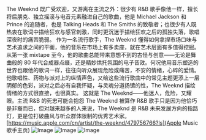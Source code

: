  The Weeknd 既广受欢迎，又游离在主流之外：很少有 R&B 歌手像他一样，擅长将后朋克、独立摇滚与电音元素融进自己的歌曲，他是 Michael Jackson 和 Prince 的追随者，也是 Talking Heads 和 The Smiths 的致敬者；也很少有人既热衷在歌词中描绘狂欢与感官刺激，同时更沉迷于描绘狂欢之后的孤独失落，歌唱深夜时的痛苦脆弱。 
  作为一名流行歌手，The Weeknd 懂得如何拿捏市场口味与艺术追求之间的平衡，他的音乐在市场上有多卖座，就在艺术层面有多值得挖掘。从第一张 mixtape 至今，他的歌曲总能带来意想不到的古怪与创意——无论是舞曲般的 80 年代合成器点缀，还是精妙烘托氛围的电子音效。何况他用音乐塑造的世界也跟他的歌词一样，往往向听众展现危险或痛苦，不安的情绪，心碎的爱情。他歌唱性、药物与派对上的纵情声色，又给这些流行歌曲中的常见主题更添上一层阴郁的色彩，派对之后必有自我怀疑，与灵魂分道扬镳的性，The Weeknd 描绘情绪的方式很直接，也很真实。 
  这就是 The Weeknd——他迷人，危险，又耀眼。主流 R&B 的死忠可能会抱怨 The Weeknd 被算作 R&B 歌手只是因为他恰巧是非裔而已，但对越来越多的人来说，The Weeknd 是 R&B 未来发展方向的指路灯，更是位打破曲风与听众群体限制的优秀艺术家。
[https://music.apple.com/cn/artist/the-weeknd/479756766?ls](Apple Music歌手主页)
![Image](https://github.com/user-attachments/assets/609d6f27-9af2-4c53-be76-592605daa418)
![Image](https://github.com/user-attachments/assets/2f521bfa-b25a-4e91-8654-375150a82d04)
![Image](https://github.com/user-attachments/assets/fb58acd7-8dab-4fbc-8543-ce67d990daf5)